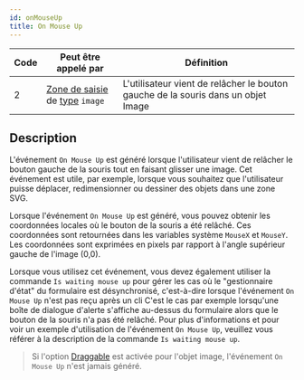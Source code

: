 ```yaml
---
id: onMouseUp
title: On Mouse Up
---
```


| Code | Peut être appelé par                                                                                     | Définition                                                                        |
| ---- | -------------------------------------------------------------------------------------------------------- | --------------------------------------------------------------------------------- |
| 2    | [Zone de saisie](FormObjects/input_overview.md) de [type](FormObjects/properties_Object.md#type) `image` | L'utilisateur vient de relâcher le bouton gauche de la souris dans un objet Image |

## Description

L'événement `On Mouse Up` est généré lorsque l'utilisateur vient de relâcher le bouton gauche de la souris tout en faisant glisser une image. Cet événement est utile, par exemple, lorsque vous souhaitez que l'utilisateur puisse déplacer, redimensionner ou dessiner des objets dans une zone SVG.

Lorsque l'événement `On Mouse Up` est généré, vous pouvez obtenir les coordonnées locales où le bouton de la souris a été relâché. Ces coordonnées sont retournées dans les variables système `MouseX` et `MouseY`. Les coordonnées sont exprimées en pixels par rapport à l'angle supérieur gauche de l'image (0,0).

Lorsque vous utilisez cet événement, vous devez également utiliser la commande `Is waiting mouse up` pour gérer les cas où le "gestionnaire d'état" du formulaire est désynchronisé, c'est-à-dire lorsque l'événement `On Mouse Up` n'est pas reçu après un cli C'est le cas par exemple lorsqu'une boîte de dialogue d'alerte s'affiche au-dessus du formulaire alors que le bouton de la souris n'a pas été relâché. Pour plus d'informations et pour voir un exemple d'utilisation de l'événement `On Mouse Up`, veuillez vous référer à la description de la commande `Is waiting mouse up`.

> Si l'option [Draggable](FormObjects/properties_Action.md#draggable) est activée pour l'objet image, l'événement `On Mouse Up` n'est jamais généré.
